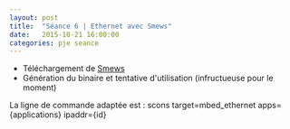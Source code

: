 ```yaml
---
layout: post
title:  "Séance 6 | Ethernet avec Smews"
date:   2015-10-21 16:00:00
categories: pje seance
---
```

* Téléchargement de [Smews][smews-gh]
* Génération du binaire et tentative d'utilisation (infructueuse pour le moment)

La ligne de commande adaptée est : scons target=mbed_ethernet apps={applications} ipaddr={id}

[smews-gh]: 	https://github.com/2xs/smews
